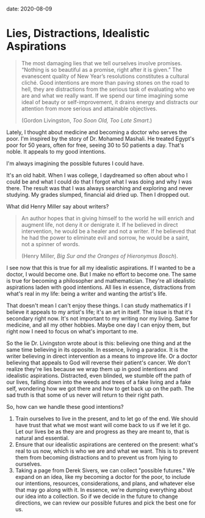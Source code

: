 date: 2020-08-09

# Lies, Distractions, Idealistic Aspirations

> The most damaging lies that we tell ourselves involve promises. “Nothing is so beautiful as a promise, right after it is given.” The evanescent quality of New Year’s resolutions constitutes a cultural cliché. Good intentions are more than paving stones on the road to hell, they are distractions from the serious task of evaluating who we are and what we really want. If we spend our time imagining some ideal of beauty or self-improvement, it drains energy and distracts our attention from more serious and attainable objectives. 
>
> (Gordon Livingston, *Too Soon Old, Too Late Smart*.)


Lately, I thought about medicine and becoming a doctor who serves the poor. I'm inspired by the story of Dr. Mohamed Mashali. He treated Egypt's poor for 50 years, often for free, seeing 30 to 50 patients a day. That's noble. It appeals to my good intentions.

I'm always imagining the possible futures I could have. 

It's an old habit. When I was college, I daydreamed so often about who I could be and what I could do that I forgot what I was doing and why I was there. The result was that I was always searching and exploring and never studying. My grades slumped, financial aid dried up. Then I dropped out.

What did Henry Miller say about writers? 

> An author hopes that in giving himself to the world he will enrich and augment life, not deny it or denigrate it. If he believed in direct intervention, he would be a healer and not a writer. If he believed that he had the power to eliminate evil and sorrow, he would be a saint, not a spinner of words.
>
> (Henry Miller, *Big Sur and the Oranges of Hieronymus Bosch*).


I see now that this is true for all my idealistic aspirations. If I wanted to be a doctor, I would become one. But I make no effort to become one. The same is true for becoming a philosopher and mathematician. They're all idealistic aspirations laden with good intentions. All lies in essence, distractions from what's real in my life: being a writer and wanting the artist's life.

That doesn't mean I can't enjoy these things. I can study mathematics if I believe it appeals to my artist's life; it's an art in itself. The issue is that it's secondary right now. It's not important to my writing nor my living. Same for medicine, and all my other hobbies. Maybe one day I can enjoy them, but right now I need to focus on what's important to me.

So the lie Dr. Livingston wrote about is this: believing one thing and at the same time believing in its opposite. In essence, living a paradox. It is the writer believing in direct intervention as a means to improve life. Or a doctor believing that appeals to God will reverse their patient's cancer. We don't realize they're lies because we wrap them up in good intentions and idealistic aspirations. Distracted, even blinded, we stumble off the path of our lives, falling down into the weeds and trees of a fake living and a fake self, wondering how we got there and how to get back up on the path. The sad truth is that some of us never will return to their right path.

So, how can we handle these good intentions? 

1. Train ourselves to live in the present, and to let go of the end. We should have trust that what we most want will come back to us if we let it go. Let our lives be as they are and progress as they are meant to, that is natural and essential.
2. Ensure that our idealistic aspirations are centered on the present: what's real to us now, which is who we are and what we want. This is to prevent them from becoming distractions and to prevent us from lying to ourselves.
3. Taking a page from Derek Sivers, we can collect "possible futures." We expand on an idea, like my becoming a doctor for the poor, to include our intentions, resources, considerations, and plans, and whatever else that may go along with it. In essence, we're dumping everything about our idea into a collection. So if we decide in the future to change directions, we can review our possible futures and pick the best one for us.